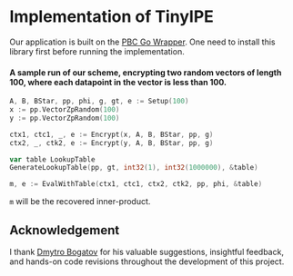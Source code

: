# Implementation of TinyIPE

Our application is built on the [PBC Go Wrapper](https://github.com/Nik-U/pbc). One need to install this library first
before running the implementation.

#### A sample run of our scheme, encrypting two random vectors of length 100, where each datapoint in the vector is less than 100.
```go
A, B, BStar, pp, phi, g, gt, e := Setup(100)
x := pp.VectorZpRandom(100)
y := pp.VectorZpRandom(100)

ctx1, ctc1, _, e := Encrypt(x, A, B, BStar, pp, g)
ctx2, _, ctk2, e := Encrypt(y, A, B, BStar, pp, g)

var table LookupTable
GenerateLookupTable(pp, gt, int32(1), int32(1000000), &table)

m, e := EvalWithTable(ctx1, ctc1, ctx2, ctk2, pp, phi, &table)
```
`m` will be the recovered inner-product.

## Acknowledgement
I thank [Dmytro Bogatov](https://dbogatov.org) for his valuable suggestions, insightful feedback, and hands-on code revisions throughout the development of this project.
